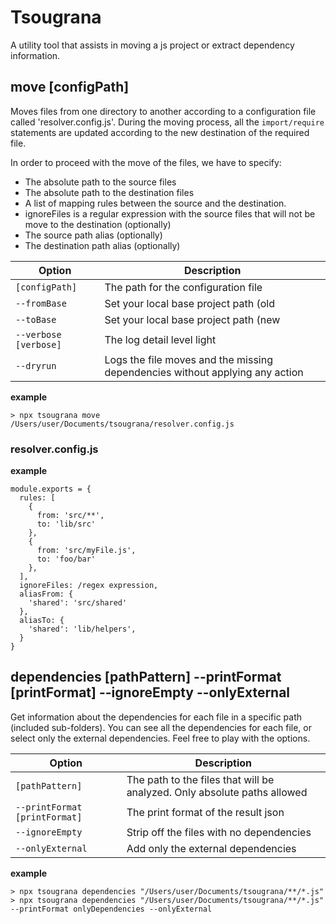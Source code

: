 # Tsougrana

A utility tool that assists in moving a js project or extract dependency information.

## move [configPath]

Moves files from one directory to another according to a configuration file called 'resolver.config.js'.
During the moving process, all the `import/require` statements are updated
according to the new destination of the required file.

In order to proceed with the move of the files, we have to specify:

* The absolute path to the source files
* The absolute path to the destination files
* A list of mapping rules between the source and the destination.
* ignoreFiles is a regular expression with the source files that will not be move to the destination (optionally)
* The source path alias (optionally)
* The destination path alias (optionally)

|Option|Description|
|---|---|
|`[configPath]`|The path for the configuration file|
|`--fromBase`|Set your local base project path (old|from)|
|`--toBase`|Set your local base project path (new|to)|
|`--verbose [verbose]`|The log detail level light|heavy (default: "light")|
|`--dryrun`|Logs the file moves and the missing dependencies without applying any action|

**example**

```
> npx tsougrana move /Users/user/Documents/tsougrana/resolver.config.js
```

### resolver.config.js

**example**

```
module.exports = {
  rules: [
    {
      from: 'src/**',
      to: 'lib/src'
    },
    {
      from: 'src/myFile.js',
      to: 'foo/bar'
    },
  ],
  ignoreFiles: /regex expression,
  aliasFrom: {
    'shared': 'src/shared'
  },
  aliasTo: {
    'shared': 'lib/helpers',
  }
}
```

## dependencies [pathPattern] --printFormat [printFormat] --ignoreEmpty --onlyExternal

Get information about the dependencies for each file in a specific path (included sub-folders).
You can see all the dependencies for each file, or select only the external dependencies.
Feel free to play with the options.

|Option|Description|
|---|---|
|`[pathPattern]`|The path to the files that will be analyzed. Only absolute paths allowed|
|`--printFormat [printFormat]`| The print format of the result json|raw|onlyDependencies (default: "json")|
|`--ignoreEmpty`| Strip off the files with no dependencies|
|`--onlyExternal`| Add only the external dependencies|

**example**

```
> npx tsougrana dependencies "/Users/user/Documents/tsougrana/**/*.js"
> npx tsougrana dependencies "/Users/user/Documents/tsougrana/**/*.js" --printFormat onlyDependencies --onlyExternal
```
